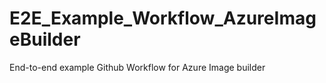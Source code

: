 # E2E_Example_Workflow_AzureImageBuilder
End-to-end example Github Workflow for Azure Image builder

